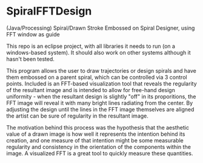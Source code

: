 # SpiralFFTDesign
(Java/Processing) Spiral/Drawn Stroke Embossed on Spiral Designer, using FFT window as guide

This repo is an eclipse project, with all libraries it needs to run (on a windows-based system).  It should also work on other systems
although it hasn't been tested.

This program allows the user to draw trajectories or design spirals and have them embossed on a parent spiral, which can be controlled
via 3 control points.  Included is an FFT-based visualization tool that reveals the regularity of the resultant image and is intended to
allow for free-hand design uniformity - when the resultant design is slightly "off" in its proporitions, the FFT image will reveal it 
with many bright lines radiating from the center.  By adjusting the design until the lines in the FFT image themselves are aligned the
artist can be sure of regularity in the resultant image.

The motivation behind this process was the hypothesis that the aesthetic value of a drawn image is how well it represents the intention
behind its creation, and one measure of that intention might be some measurable regularity and consistency in the orientation of the 
components within the image.  A visualized FFT is a great tool to quickly measure these quantities.  
